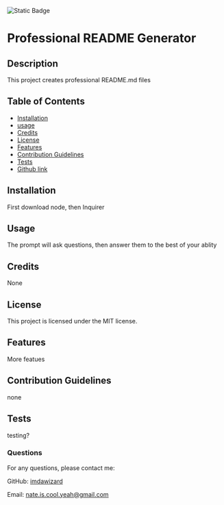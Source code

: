 ![Static Badge](https://img.shields.io/badge/MIT)
# Professional README Generator

## Description
This project creates professional README.md files

## Table of Contents
 - [Installation](#installation)
 - [usage](#usage)
 - [Credits](#credits)
 - [License](#license)
 - [Features](#featues)
 - [Contribution Guidelines](#contributing)
 - [Tests](#tests)
 - [Github link](#github)


## Installation
First download node, then Inquirer

## Usage
The prompt will ask questions, then answer them to the best of your ablity

## Credits
None

## License
This project is licensed under the MIT license.

## Features
More featues

## Contribution Guidelines
none

## Tests
testing?

### Questions
For any questions, please contact me:

GitHub: [imdawizard](https://github.com/imdawizard)

Email: nate.is.cool.yeah@gmail.com
